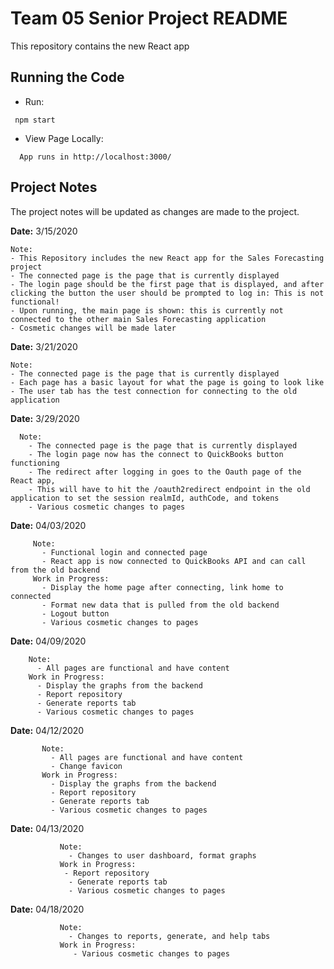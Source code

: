 # Team 05 Senior Project README
This repository contains the new React app

## Running the Code

   * Run:
  ```
   npm start
   ```

  * View Page Locally:
  ```
    App runs in http://localhost:3000/
   ```

## Project Notes
The project notes will be updated as changes are made to the project.   

   **Date:** 3/15/2020
   
    Note:
    - This Repository includes the new React app for the Sales Forecasting project
    - The connected page is the page that is currently displayed
    - The login page should be the first page that is displayed, and after clicking the button the user should be prompted to log in: This is not functional!
    - Upon running, the main page is shown: this is currently not connected to the other main Sales Forecasting application
    - Cosmetic changes will be made later

   **Date:** 3/21/2020
   
    Note:
    - The connected page is the page that is currently displayed
    - Each page has a basic layout for what the page is going to look like
    - The user tab has the test connection for connecting to the old application
   
   **Date:** 3/29/2020
   
      Note:
        - The connected page is the page that is currently displayed
        - The login page now has the connect to QuickBooks button functioning
        - The redirect after logging in goes to the Oauth page of the React app, 
        - This will have to hit the /oauth2redirect endpoint in the old application to set the session realmId, authCode, and tokens
        - Various cosmetic changes to pages 
        
   **Date:** 04/03/2020
      
         Note:
           - Functional login and connected page
           - React app is now connected to QuickBooks API and can call from the old backend
         Work in Progress: 
           - Display the home page after connecting, link home to connected 
           - Format new data that is pulled from the old backend
           - Logout button
           - Various cosmetic changes to pages 
           
   **Date:** 04/09/2020
                 
        Note:
          - All pages are functional and have content
        Work in Progress: 
          - Display the graphs from the backend 
          - Report repository
          - Generate reports tab
          - Various cosmetic changes to pages 
           

   **Date:** 04/12/2020
                
           Note:
             - All pages are functional and have content
             - Change favicon 
           Work in Progress: 
             - Display the graphs from the backend 
             - Report repository
             - Generate reports tab
             - Various cosmetic changes to pages 
             
   **Date:** 04/13/2020
                    
               Note:
                 - Changes to user dashboard, format graphs
               Work in Progress: 
                - Report repository
                 - Generate reports tab
                 - Various cosmetic changes to pages 
                 
   **Date:** 04/18/2020
                    
               Note:
                 - Changes to reports, generate, and help tabs
               Work in Progress: 
                  - Various cosmetic changes to pages 

   
   
   
